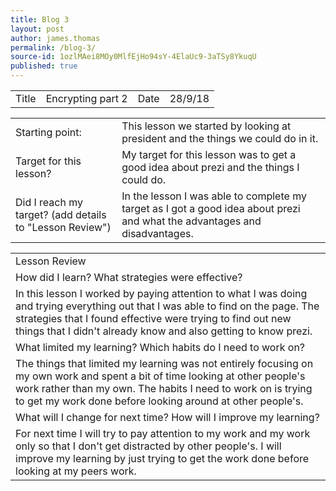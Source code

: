 ```yaml
---
title: Blog 3
layout: post
author: james.thomas
permalink: /blog-3/
source-id: 1ozlMAei8MOy0MlfEjHo94sY-4ElaUc9-3aTSy8YkuqU
published: true
---
```

<table>
  <tr>
    <td>Title</td>
    <td>Encrypting part 2</td>
    <td>Date</td>
    <td>28/9/18</td>
  </tr>
</table>


<table>
  <tr>
    <td>Starting point:</td>
    <td>This lesson we started by looking at president and the things we could do in it.</td>
  </tr>
  <tr>
    <td>Target for this lesson?</td>
    <td>My target for this lesson was to get a good idea about prezi and the things I could do.</td>
  </tr>
  <tr>
    <td>Did I reach my target? 
(add details to "Lesson Review")</td>
    <td>In the lesson I was able to complete my target as I got a good idea about prezi and what the advantages and disadvantages.</td>
  </tr>
</table>


<table>
  <tr>
    <td>Lesson Review</td>
  </tr>
  <tr>
    <td>How did I learn? What strategies were effective? </td>
  </tr>
  <tr>
    <td>In this lesson I worked by paying attention to what I was doing and trying everything out that I was able to find on the page. The strategies that I found effective were trying to find out new things that I didn't already know and also getting to know prezi.</td>
  </tr>
  <tr>
    <td>What limited my learning? Which habits do I need to work on? </td>
  </tr>
  <tr>
    <td>The things that limited my learning was not entirely focusing on my own work and spent a bit of time looking at other people's work rather than my own. The habits I need to work on is trying to get my work done before looking around at other people's.</td>
  </tr>
  <tr>
    <td>What will I change for next time? How will I improve my learning?</td>
  </tr>
  <tr>
    <td>For next time I will try to pay attention to my work and my work only so that I don't get distracted by other people's. I will improve my learning by just trying to get the work done before looking at my peers work.</td>
  </tr>
</table>


